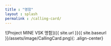 ```yaml
---
title : "명함"
layout : splash
permalink : /calling-card/
---
```



![Project MINE VSK 명함]({{ site.url }}{{ site.baseurl }}/assets/image/CallingCard.png){: .align-center}
